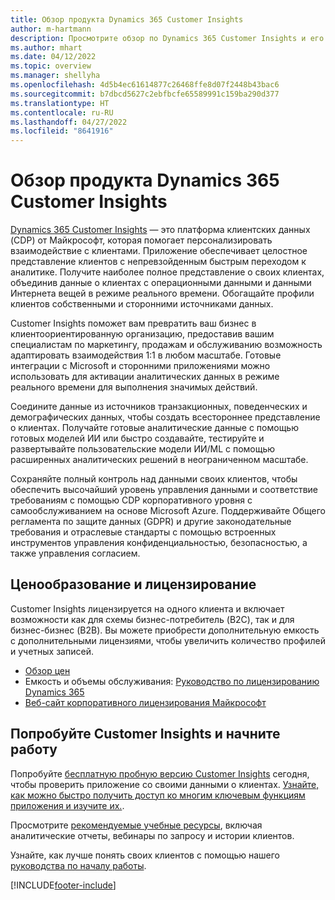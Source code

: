 ```yaml
---
title: Обзор продукта Dynamics 365 Customer Insights
author: m-hartmann
description: Просмотрите обзор по Dynamics 365 Customer Insights и его основным особенностям.
ms.author: mhart
ms.date: 04/12/2022
ms.topic: overview
ms.manager: shellyha
ms.openlocfilehash: 4d5b4ec61614877c26468ffe8d07f2448b43bac6
ms.sourcegitcommit: b7dbcd5627c2ebfbcfe65589991c159ba290d377
ms.translationtype: HT
ms.contentlocale: ru-RU
ms.lasthandoff: 04/27/2022
ms.locfileid: "8641916"
---
```

# <a name="product-overview-for-dynamics-365-customer-insights"></a>Обзор продукта Dynamics 365 Customer Insights

[Dynamics 365 Customer Insights](https://dynamics.microsoft.com/ai/customer-insights/) — это платформа клиентских данных (CDP) от Майкрософт, которая помогает персонализировать взаимодействие с клиентами. Приложение обеспечивает целостное представление клиентов с непревзойденным быстрым переходом к аналитике. Получите наиболее полное представление о своих клиентах, объединив данные о клиентах с операционными данными и данными Интернета вещей в режиме реального времени. Обогащайте профили клиентов собственными и сторонними источниками данных. 

Customer Insights поможет вам превратить ваш бизнес в клиентоориентированную организацию, предоставив вашим специалистам по маркетингу, продажам и обслуживанию возможность адаптировать взаимодействия 1:1 в любом масштабе. Готовые интеграции с Microsoft и сторонними приложениями можно использовать для активации аналитических данных в режиме реального времени для выполнения значимых действий.
 
Соедините данные из источников транзакционных, поведенческих и демографических данных, чтобы создать всестороннее представление о клиентах. Получайте готовые аналитические данные с помощью готовых моделей ИИ или быстро создавайте, тестируйте и развертывайте пользовательские модели ИИ/ML с помощью расширенных аналитических решений в неограниченном масштабе.

Сохраняйте полный контроль над данными своих клиентов, чтобы обеспечить высочайший уровень управления данными и соответствие требованиям с помощью CDP корпоративного уровня с самообслуживанием на основе Microsoft Azure. Поддерживайте Общего регламента по защите данных (GDPR) и другие законодательные требования и отраслевые стандарты с помощью встроенных инструментов управления конфиденциальностью, безопасностью, а также управления согласием.

## <a name="pricing-and-licensing"></a>Ценообразование и лицензирование
Customer Insights лицензируется на одного клиента и включает возможности как для схемы бизнес-потребитель (B2C), так и для бизнес-бизнес (B2B). Вы можете приобрести дополнительную емкость с дополнительными лицензиями, чтобы увеличить количество профилей и учетных записей.

- [Обзор цен](https://dynamics.microsoft.com/ai/customer-insights/pricing/)
- Емкость и объемы обслуживания: [Руководство по лицензированию Dynamics 365](https://go.microsoft.com/fwlink/?LinkId=866544)
- [Веб-сайт корпоративного лицензирования Майкрософт](https://www.microsoft.com/licensing/how-to-buy/how-to-buy)

## <a name="try-customer-insights-and-get-started"></a>Попробуйте Customer Insights и начните работу

Попробуйте [бесплатную пробную версию Customer Insights](https://signup.microsoft.com/create-account/signup?SKU=036c2481-aa8a-47cd-ab43-324f0c157c2d&ali=1&RU=https:%2F%2Fhome.ci.ai.dynamics.com%2Fstart%2Ftrial&products=036c2481-aa8a-47cd-ab43-324f0c157c2d) сегодня, чтобы проверить приложение со своими данными о клиентах. [Узнайте, как можно быстро получить доступ ко многим ключевым функциям приложения и изучите их.](trial-signup.md). 

Просмотрите [рекомендуемые учебные ресурсы](https://dynamics.microsoft.com/ai/customer-insights/resources/), включая аналитические отчеты, вебинары по запросу и истории клиентов.

Узнайте, как лучше понять своих клиентов с помощью нашего [руководства по началу работы](get-started.md).

[!INCLUDE[footer-include](includes/footer-banner.md)]

